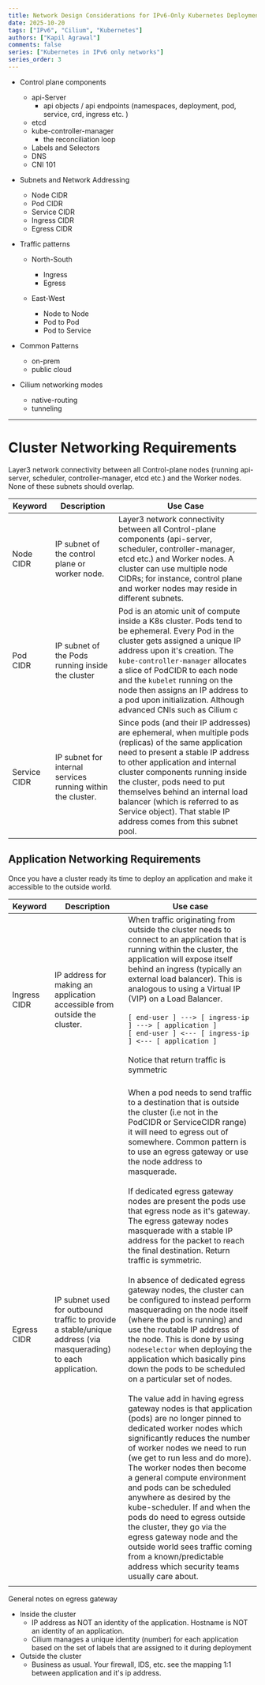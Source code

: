 ```yaml
---
title: Network Design Considerations for IPv6-Only Kubernetes Deployments
date: 2025-10-20
tags: ["IPv6", "Cilium", "Kubernetes"]
authors: ["Kapil Agrawal"]
comments: false
series: ["Kubernetes in IPv6 only networks"]
series_order: 3
---
```



- Control plane components
  - api-Server
    - api objects / api endpoints (namespaces, deployment, pod, service, crd, ingress  etc. )
  - etcd
  - kube-controller-manager
    - the reconciliation loop
  - Labels and Selectors
  - DNS
  - CNI 101

- Subnets and Network Addressing
  - Node CIDR
  - Pod CIDR
  - Service CIDR
  - Ingress CIDR
  - Egress CIDR

- Traffic patterns
  - North-South
    - Ingress
    - Egress

  - East-West
    - Node to Node
    - Pod to Pod
    - Pod to Service

- Common Patterns
  - on-prem
  - public cloud
  
- Cilium networking modes
  - native-routing
  - tunneling

---

# Cluster Networking Requirements

Layer3 network connectivity between all Control-plane nodes (running api-server, scheduler, controller-manager, etcd etc.) and the Worker nodes. None of these subnets should overlap.

| Keyword      | Description                                                 | Use Case                                                                                                                                                                                                                                                                                                                                                                                      |
| ------------ | ----------------------------------------------------------- | --------------------------------------------------------------------------------------------------------------------------------------------------------------------------------------------------------------------------------------------------------------------------------------------------------------------------------------------------------------------------------------------- |
| Node CIDR    | IP subnet of the control plane or worker node.              | Layer3 network connectivity between all Control-plane components (api-server, scheduler, controller-manager, etcd etc.) and Worker nodes. A cluster can use multiple node CIDRs; for instance, control plane and worker nodes may reside in different subnets.                                                                                                                                |
| Pod CIDR     | IP subnet of the Pods running inside the cluster            | Pod is an atomic unit of compute inside a K8s cluster. Pods tend to be ephemeral. Every Pod in the cluster gets assigned a unique IP address upon it's creation. The `kube-controller-manager` allocates a slice of PodCIDR to each node and the `kubelet` running on the node then assigns an IP address to a pod upon initialization. Although advanced CNIs such as Cilium c               |
| Service CIDR | IP subnet for internal services running within the cluster. | Since pods (and their IP addresses) are ephemeral, when multiple pods (replicas) of the same application need to present a stable IP address to other application and internal cluster components running inside the cluster,  pods need to put themselves behind an internal load balancer (which is referred to as Service object). That stable IP address comes from this subnet pool.<br> |

Application Networking Requirements
---

Once you have a cluster ready its time to deploy an application and make it accessible to the outside world.

| Keyword      | Description                                                                                                    | Use case                                                                                                                                                                                                                                                                                                                                                                                                                                                                                                                                                                                                                                                                                                                                                                                                                                                                                                                                                                                                                                                                                                                                                                                                                                                                                                                                                                                                                                                                |
| ------------ | -------------------------------------------------------------------------------------------------------------- | ----------------------------------------------------------------------------------------------------------------------------------------------------------------------------------------------------------------------------------------------------------------------------------------------------------------------------------------------------------------------------------------------------------------------------------------------------------------------------------------------------------------------------------------------------------------------------------------------------------------------------------------------------------------------------------------------------------------------------------------------------------------------------------------------------------------------------------------------------------------------------------------------------------------------------------------------------------------------------------------------------------------------------------------------------------------------------------------------------------------------------------------------------------------------------------------------------------------------------------------------------------------------------------------------------------------------------------------------------------------------------------------------------------------------------------------------------------------------- |
| Ingress CIDR | IP address for making an application accessible from outside the cluster.                                      | When traffic originating from outside the cluster needs to connect to an application that is running within the cluster,  the application will expose itself behind an ingress (typically an external load balancer). This is analogous to using a Virtual IP (VIP) on a Load Balancer. <br><br>`[ end-user ] ---> [ ingress-ip ] ---> [ application ]`<br>`[ end-user ] <--- [ ingress-ip ] <--- [ application ]`<br><br>Notice that return traffic is symmetric<br><br>                                                                                                                                                                                                                                                                                                                                                                                                                                                                                                                                                                                                                                                                                                                                                                                                                                                                                                                                                                                               |
| Egress CIDR  | IP subnet used for outbound traffic to provide a stable/unique address (via masquerading) to each application. | When a pod needs to send traffic to a destination that is outside the cluster (i.e not in the PodCIDR or ServiceCIDR range) it will need to egress out of somewhere. Common pattern is to use an egress gateway or use the node address to masquerade.<br><br>If dedicated egress gateway nodes are present the pods use that egress node as it's gateway. The egress gateway nodes masquerade with a stable IP address for the packet to reach the final destination. Return traffic is symmetric. <br><br>In absence of dedicated egress gateway nodes, the cluster can be configured to instead perform masquerading on the node itself (where the pod is running) and use the routable IP address of the node.  This is done by using `nodeselector` when deploying the application which basically pins down the pods to be scheduled on a particular set of nodes.<br><br>The value add in having egress gateway nodes is that application (pods) are no longer pinned to dedicated worker nodes which significantly reduces the number of worker nodes we need to run (we get to run less and do more). The worker nodes then become a general compute environment and pods can be scheduled anywhere as desired by the kube-scheduler. If and when the pods do need to egress outside the cluster, they go via the egress gateway node and the outside world sees traffic coming from a known/predictable address which security teams usually care about. <br> |
|              |                                                                                                                |                                                                                                                                                                                                                                                                                                                                                                                                                                                                                                                                                                                                                                                                                                                                                                                                                                                                                                                                                                                                                                                                                                                                                                                                                                                                                                                                                                                                                                                                         |

General notes on egress gateway

- Inside the cluster
  - IP address as NOT an identity of the application. Hostname is NOT an identity of an application.
  - Cilium manages a unique identity (number) for each application based on the set of labels that are assigned to it during deployment
- Outside the cluster
  - Business as usual. Your firewall, IDS, etc. see the mapping 1:1 between application and it's ip address.
